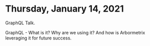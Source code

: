 # Thursday, January 14, 2021

GraphQL Talk.

GraphQL - What is it?  Why are we using it? And how is Arbormetrix leveraging it for future success.